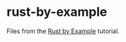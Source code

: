 # rust-by-example

Files from the [Rust by Example](https://doc.rust-lang.org/stable/rust-by-example/index.html) tutorial.
